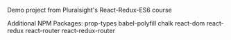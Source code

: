 Demo project from Pluralsight's React-Redux-ES6 course

Additional NPM Packages:
  prop-types
  babel-polyfill
  chalk
  react-dom
  react-redux
  react-router
  react-redux-router